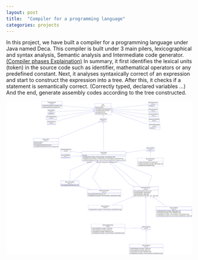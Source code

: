 ```yaml
---
layout: post
title:  "Compiler for a programming language"
categories: projects
---
```


In this project, we have built a compiler for a programming language under Java named Deca. This compiler is built under 3 main pilers, lexicographical and syntax analysis, Semantic analysis and Intermediate code generator. <a href="https://www.guru99.com/compiler-design-phases-of-compiler.html#"> (Compiler phases Explaination)</a> In summary, it first identifies the lexical units (token) in the source code such as identifier, mathematical operators or any predefined constant. Next, it analyses syntaxically correct of an expression and start to construct the expression into a tree. After this, it checks if a statement is semantically correct. (Correctly typed, declared variables ...) And the end, generate assembly codes according to the tree constructed.
<a href="\assets\images\compiler_classes_design.png">
    <center>
        <img 
            src="\assets\images\compiler_classes_design.png" 
            alt="Tree expression"
        >
    </center>
</a>

